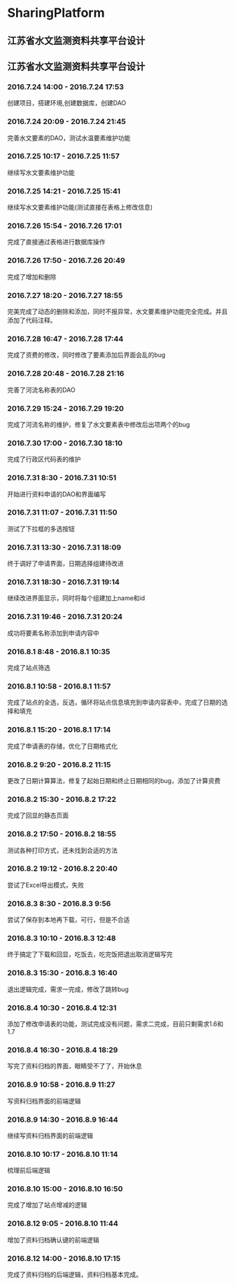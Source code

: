 # SharingPlatform
## 江苏省水文监测资料共享平台设计
## 江苏省水文监测资料共享平台设计
### 2016.7.24 14:00 - 2016.7.24 17:53
创建项目，搭建环境,创建数据库，创建DAO
### 2016.7.24 20:09 - 2016.7.24 21:45
完善水文要素的DAO，测试水温要素维护功能
### 2016.7.25 10:17 - 2016.7.25 11:57
继续写水文要素维护功能
### 2016.7.25 14:21 - 2016.7.25 15:41
继续写水文要素维护功能(测试直接在表格上修改信息)
### 2016.7.26 15:54 - 2016.7.26 17:01
完成了直接通过表格进行数据库操作
### 2016.7.26 17:50 - 2016.7.26 20:49
完成了增加和删除
### 2016.7.27 18:20 - 2016.7.27 18:55
完美完成了动态的删除和添加，同时不报异常，水文要素维护功能完全完成。并且添加了代码注释。
### 2016.7.28 16:47 - 2016.7.28 17:44
完成了资费的修改，同时修改了要素添加后界面会乱的bug
### 2016.7.28 20:48 - 2016.7.28 21:16
完善了河流名称表的DAO
### 2016.7.29 15:24 - 2016.7.29 19:20
完成了河流名称的维护，修复了水文要素表中修改后出项两个<td>的bug
### 2016.7.30 17:00 - 2016.7.30 18:10
完成了行政区代码表的维护
### 2016.7.31 8:30 - 2016.7.31 10:51
开始进行资料申请的DAO和界面编写
### 2016.7.31 11:07 - 2016.7.31 11:50
测试了下拉框的多选按钮
### 2016.7.31 13:30 - 2016.7.31 18:09
终于调好了申请界面，日期选择组建待改进
### 2016.7.31 18:30 - 2016.7.31 19:14
继续改进界面显示，同时将每个组建加上name和id
### 2016.7.31 19:46 - 2016.7.31 20:24
成功将要素名称添加到申请内容中
### 2016.8.1 8:48 - 2016.8.1 10:35
完成了站点筛选
### 2016.8.1 10:58 - 2016.8.1 11:57
完成了站点的全选，反选，循环将站点信息填充到申请内容表中，完成了日期的选择和填充
### 2016.8.1 15:20 - 2016.8.1 17:14
完成了申请表的存储，优化了日期格式化
### 2016.8.2 9:20 - 2016.8.2 11:15
更改了日期计算算法，修复了起始日期和终止日期相同的bug，添加了计算资费
### 2016.8.2 15:30 - 2016.8.2 17:22
完成了回显的静态页面
### 2016.8.2 17:50 - 2016.8.2 18:55
测试各种打印方式，还未找到合适的方法
### 2016.8.2 19:12 - 2016.8.2 20:40
尝试了Excel导出模式，失败
### 2016.8.3 8:30 - 2016.8.3 9:56
尝试了保存到本地再下载，可行，但是不合适
### 2016.8.3 10:10 - 2016.8.3 12:48
终于搞定了下载和回显，吃饭去，吃完饭把退出取消逻辑写完
### 2016.8.3 15:30 - 2016.8.3 16:40
退出逻辑完成，需求一完成，修改了跳转bug
### 2016.8.4 10:30 - 2016.8.4 12:31
添加了修改申请表的功能，测试完成没有问题，需求二完成，目前只剩需求1.6和1.7
### 2016.8.4 16:30 - 2016.8.4 18:29
写完了资料归档的界面，眼睛受不了了，开始休息
### 2016.8.9 10:58 - 2016.8.9 11:27
写资料归档界面的前端逻辑
### 2016.8.9 14:30 - 2016.8.9 16:44
继续写资料归档界面的前端逻辑
### 2016.8.10 10:17 - 2016.8.10 11:14
梳理前后端逻辑
### 2016.8.10 15:00 - 2016.8.10 16:50
完成了增加了站点增减的逻辑
### 2016.8.12 9:05 - 2016.8.10 11:44
增加了资料归档确认键的前端逻辑
### 2016.8.12 14:00 - 2016.8.10 17:15
完成了资料归档的后端逻辑，资料归档基本完成。

